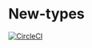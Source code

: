 # New-types

[![CircleCI](https://circleci.com/gh/VMoiseev/New-types/tree/master.svg?style=svg)](https://circleci.com/gh/VMoiseev/New-types/tree/master)
